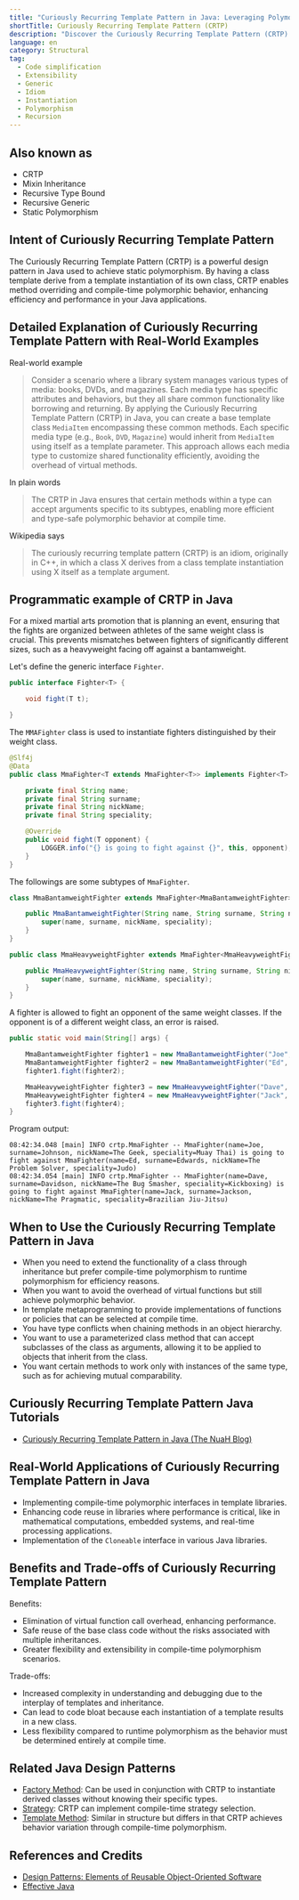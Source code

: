 ```yaml
---
title: "Curiously Recurring Template Pattern in Java: Leveraging Polymorphism Uniquely"
shortTitle: Curiously Recurring Template Pattern (CRTP)
description: "Discover the Curiously Recurring Template Pattern (CRTP) in Java. Learn how to achieve static polymorphism for efficient method overriding and compile-time polymorphic behavior. Perfect for performance-critical applications."
language: en
category: Structural
tag:
  - Code simplification
  - Extensibility
  - Generic
  - Idiom
  - Instantiation
  - Polymorphism
  - Recursion
---
```


## Also known as

* CRTP
* Mixin Inheritance
* Recursive Type Bound
* Recursive Generic
* Static Polymorphism

## Intent of Curiously Recurring Template Pattern

The Curiously Recurring Template Pattern (CRTP) is a powerful design pattern in Java used to achieve static
polymorphism. By having a class template derive from a template instantiation of its own class, CRTP enables method
overriding and compile-time polymorphic behavior, enhancing efficiency and performance in your Java applications.

## Detailed Explanation of Curiously Recurring Template Pattern with Real-World Examples

Real-world example

> Consider a scenario where a library system manages various types of media: books, DVDs, and magazines. Each media type
> has specific attributes and behaviors, but they all share common functionality like borrowing and returning. By applying
> the Curiously Recurring Template Pattern (CRTP) in Java, you can create a base template class `MediaItem` encompassing
> these common methods. Each specific media type (e.g., `Book`, `DVD`, `Magazine`) would inherit from `MediaItem` using
> itself as a template parameter. This approach allows each media type to customize shared functionality efficiently,
> avoiding the overhead of virtual methods.

In plain words

> The CRTP in Java ensures that certain methods within a type can accept arguments specific to its subtypes, enabling
> more efficient and type-safe polymorphic behavior at compile time.

Wikipedia says

> The curiously recurring template pattern (CRTP) is an idiom, originally in C++, in which a class X derives from a
> class template instantiation using X itself as a template argument.

## Programmatic example of CRTP in Java

For a mixed martial arts promotion that is planning an event, ensuring that the fights are organized between athletes of
the same weight class is crucial. This prevents mismatches between fighters of significantly different sizes, such as a
heavyweight facing off against a bantamweight.

Let's define the generic interface `Fighter`.

```java
public interface Fighter<T> {

    void fight(T t);

}
```

The `MMAFighter` class is used to instantiate fighters distinguished by their weight class.

```java
@Slf4j
@Data
public class MmaFighter<T extends MmaFighter<T>> implements Fighter<T> {

    private final String name;
    private final String surname;
    private final String nickName;
    private final String speciality;

    @Override
    public void fight(T opponent) {
        LOGGER.info("{} is going to fight against {}", this, opponent);
    }
}
```

The followings are some subtypes of `MmaFighter`.

```java
class MmaBantamweightFighter extends MmaFighter<MmaBantamweightFighter> {

    public MmaBantamweightFighter(String name, String surname, String nickName, String speciality) {
        super(name, surname, nickName, speciality);
    }
}

public class MmaHeavyweightFighter extends MmaFighter<MmaHeavyweightFighter> {

    public MmaHeavyweightFighter(String name, String surname, String nickName, String speciality) {
        super(name, surname, nickName, speciality);
    }
}
```

A fighter is allowed to fight an opponent of the same weight classes. If the opponent is of a different weight class, an
error is raised.

```java
public static void main(String[] args) {

    MmaBantamweightFighter fighter1 = new MmaBantamweightFighter("Joe", "Johnson", "The Geek", "Muay Thai");
    MmaBantamweightFighter fighter2 = new MmaBantamweightFighter("Ed", "Edwards", "The Problem Solver", "Judo");
    fighter1.fight(fighter2);

    MmaHeavyweightFighter fighter3 = new MmaHeavyweightFighter("Dave", "Davidson", "The Bug Smasher", "Kickboxing");
    MmaHeavyweightFighter fighter4 = new MmaHeavyweightFighter("Jack", "Jackson", "The Pragmatic", "Brazilian Jiu-Jitsu");
    fighter3.fight(fighter4);
}
```

Program output:

```
08:42:34.048 [main] INFO crtp.MmaFighter -- MmaFighter(name=Joe, surname=Johnson, nickName=The Geek, speciality=Muay Thai) is going to fight against MmaFighter(name=Ed, surname=Edwards, nickName=The Problem Solver, speciality=Judo)
08:42:34.054 [main] INFO crtp.MmaFighter -- MmaFighter(name=Dave, surname=Davidson, nickName=The Bug Smasher, speciality=Kickboxing) is going to fight against MmaFighter(name=Jack, surname=Jackson, nickName=The Pragmatic, speciality=Brazilian Jiu-Jitsu)
```

## When to Use the Curiously Recurring Template Pattern in Java

* When you need to extend the functionality of a class through inheritance but prefer compile-time polymorphism to
  runtime polymorphism for efficiency reasons.
* When you want to avoid the overhead of virtual functions but still achieve polymorphic behavior.
* In template metaprogramming to provide implementations of functions or policies that can be selected at compile time.
* You have type conflicts when chaining methods in an object hierarchy.
* You want to use a parameterized class method that can accept subclasses of the class as arguments, allowing it to be
  applied to objects that inherit from the class.
* You want certain methods to work only with instances of the same type, such as for achieving mutual comparability.

## Curiously Recurring Template Pattern Java Tutorials

* [Curiously Recurring Template Pattern in Java (The NuaH Blog)](https://nuah.livejournal.com/328187.html)

## Real-World Applications of Curiously Recurring Template Pattern in Java

* Implementing compile-time polymorphic interfaces in template libraries.
* Enhancing code reuse in libraries where performance is critical, like in mathematical computations, embedded systems,
  and real-time processing applications.
* Implementation of the `Cloneable` interface in various Java libraries.

## Benefits and Trade-offs of Curiously Recurring Template Pattern

Benefits:

* Elimination of virtual function call overhead, enhancing performance.
* Safe reuse of the base class code without the risks associated with multiple inheritances.
* Greater flexibility and extensibility in compile-time polymorphism scenarios.

Trade-offs:

* Increased complexity in understanding and debugging due to the interplay of templates and inheritance.
* Can lead to code bloat because each instantiation of a template results in a new class.
* Less flexibility compared to runtime polymorphism as the behavior must be determined entirely at compile time.

## Related Java Design Patterns

* [Factory Method](https://java-design-patterns.com/patterns/factory-method/): Can be used in conjunction with CRTP to
  instantiate derived classes without knowing their specific types.
* [Strategy](https://java-design-patterns.com/patterns/strategy/): CRTP can implement compile-time strategy selection.
* [Template Method](https://java-design-patterns.com/patterns/template-method/): Similar in structure but differs in
  that CRTP achieves behavior variation through compile-time polymorphism.

## References and Credits

* [Design Patterns: Elements of Reusable Object-Oriented Software](https://amzn.to/3w0pvKI)
* [Effective Java](https://amzn.to/4cGk2Jz)
